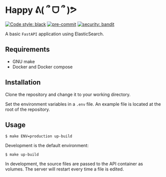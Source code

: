 # Happy ᕕ( ՞ ᗜ ՞ )ᕗ

[![Code style: black](https://img.shields.io/badge/code%20style-black-000000.svg)](https://github.com/psf/black) [![pre-commit](https://img.shields.io/badge/pre--commit-enabled-brightgreen?logo=pre-commit&logoColor=white)](https://github.com/pre-commit/pre-commit) [![security: bandit](https://img.shields.io/badge/security-bandit-yellow.svg)](https://github.com/PyCQA/bandit)

A basic `FastAPI` application using ElasticSearch.

## Requirements

* GNU make
* Docker and Docker compose

## Installation

Clone the repository and change it to your working directory.

Set the environment variables in a `.env` file. An example file is located at the root of the repository.

## Usage

```console
$ make ENV=production up-build
```

Development is the default environment:

```console
$ make up-build
```

In development, the source files are passed to the API container as volumes. The server will restart every time a file is edited.
